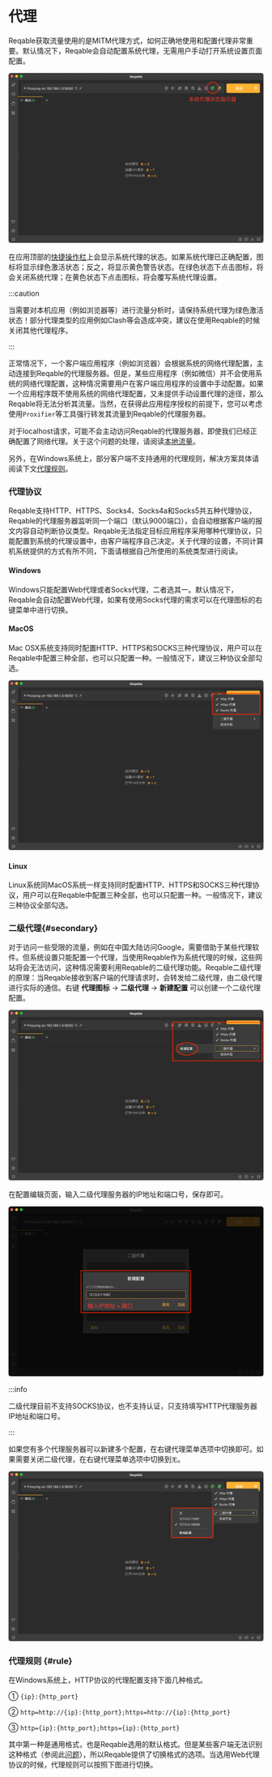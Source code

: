 # 代理

Reqable获取流量使用的是MITM代理方式，如何正确地使用和配置代理非常重要。默认情况下，Reqable会自动配置系统代理，无需用户手动打开系统设置页面配置。

![](arts/proxy_01.png)

在应用顶部的[快捷操作栏](quickbar)上会显示系统代理的状态。如果系统代理已正确配置，图标将显示绿色激活状态；反之，将显示黄色警告状态。在绿色状态下点击图标，将会关闭系统代理；在黄色状态下点击图标，将会覆写系统代理设置。

:::caution

当需要对本机应用（例如浏览器等）进行流量分析时，请保持系统代理为绿色激活状态！部分代理类型的应用例如Clash等会造成冲突，建议在使用Reqable的时候关闭其他代理程序。

:::

正常情况下，一个客户端应用程序（例如浏览器）会根据系统的网络代理配置，主动连接到Reqable的代理服务器。但是，某些应用程序（例如微信）并不会使用系统的网络代理配置，这种情况需要用户在客户端应用程序的设置中手动配置。如果一个应用程序既不使用系统的网络代理配置，又未提供手动设置代理的途径，那么Reqable将无法分析其流量。当然，在获得此应用程序授权的前提下，您可以考虑使用`Proxifier`等工具强行转发其流量到Reqable的代理服务器。

对于localhost请求，可能不会主动访问Reqable的代理服务器，即使我们已经正确配置了网络代理。关于这个问题的处理，请阅读[本地流量](localhost)。

另外，在Windows系统上，部分客户端不支持通用的代理规则，解决方案具体请阅读下文[代理规则](#rule)。

### 代理协议

Reqable支持HTTP、HTTPS、Socks4、Socks4a和Socks5共五种代理协议，Reqable的代理服务器监听同一个端口（默认9000端口），会自动根据客户端的报文内容自动判断协议类型。Reqable无法指定目标应用程序采用哪种代理协议，只能配置到系统的代理设置中，由客户端程序自己决定。关于代理的设置，不同计算机系统提供的方式有所不同，下面请根据自己所使用的系统类型进行阅读。

#### Windows

Windows只能配置Web代理或者Socks代理，二者选其一。默认情况下，Reqable会自动配置Web代理，如果有使用Socks代理的需求可以在代理图标的右键菜单中进行切换。

#### MacOS

Mac OSX系统支持同时配置HTTP、HTTPS和SOCKS三种代理协议，用户可以在Reqable中配置三种全部，也可以只配置一种。一般情况下，建议三种协议全部勾选。

![](arts/proxy_mac.png)

#### Linux

Linux系统同MacOS系统一样支持同时配置HTTP、HTTPS和SOCKS三种代理协议，用户可以在Reqable中配置三种全部，也可以只配置一种。一般情况下，建议三种协议全部勾选。

### 二级代理{#secondary}

对于访问一些受限的流量，例如在中国大陆访问Google，需要借助于某些代理软件。但系统设置只能配置一个代理，当使用Reqable作为系统代理的时候，这些网站将会无法访问，这种情况需要利用Reqable的二级代理功能。Reqable二级代理的原理：当Reqable接收到客户端的代理请求时，会转发给二级代理，由二级代理进行实际的通信。右键 **代理图标** -> **二级代理** -> **新建配置** 可以创建一个二级代理配置。

![](arts/proxy_02.png)

在配置编辑页面，输入二级代理服务器的IP地址和端口号，保存即可。

![](arts/proxy_03.png)

:::info

二级代理目前不支持SOCKS协议，也不支持认证，只支持填写HTTP代理服务器IP地址和端口号。

:::

如果您有多个代理服务器可以新建多个配置，在右键代理菜单选项中切换即可。如果需要关闭二级代理，在右键代理菜单选项中切换到`无`。

![](arts/proxy_04.png)

### 代理规则 {#rule}

在Windows系统上，HTTP协议的代理配置支持下面几种格式。

① `{ip}:{http_port}`

② `http=http://{ip}:{http_port};https=http://{ip}:{http_port}`

③ `http={ip}:{http_port};https={ip}:{http_port}`

其中第一种是通用格式，也是Reqable选用的默认格式。但是某些客户端无法识别这种格式（参阅此[问题](https://github.com/MatsuriDayo/nekoray/issues/104)），所以Reqable提供了切换格式的选项。当选用Web代理协议的时候，代理规则可以按照下图进行切换。
